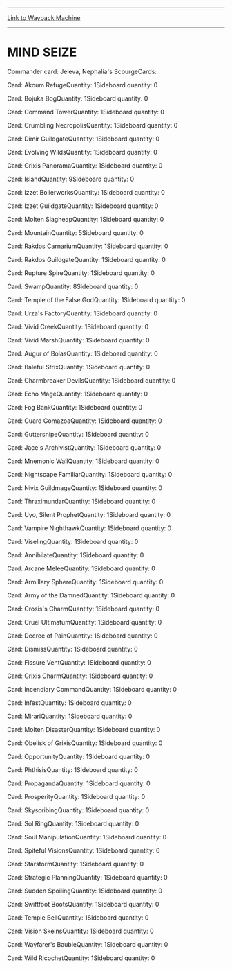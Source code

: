 
---
[Link to Wayback Machine](https://web.archive.org/web/20141018004517/http://magic.wizards.com/en/articles/decks/mind-seize-2013-12-14)

[_metadata_:generator]:- "Drupal 7 (http://drupal.org)"
[_metadata_:node]:- "122116"
[_metadata_:publish_date]:- "2013-12-14"
[_metadata_:source]:- "div-main"
[_metadata_:title]:- "MIND SEIZE"
[_metadata_:wayback_capture_timestamp]:- "2014-10-18 00:45:17"
[_metadata_:wayback_raw_url]:- "https://web.archive.org/web/20141018004517id_/http://magic.wizards.com/en/articles/decks/mind-seize-2013-12-14"
[_metadata_:wayback_url]:- "http://magic.wizards.com/en/articles/decks/mind-seize-2013-12-14"
---





MIND SEIZE
==========


 







Commander card: Jeleva, Nephalia's ScourgeCards: 

Card: Akoum RefugeQuantity: 1Sideboard quantity: 0 



Card: Bojuka BogQuantity: 1Sideboard quantity: 0 



Card: Command TowerQuantity: 1Sideboard quantity: 0 



Card: Crumbling NecropolisQuantity: 1Sideboard quantity: 0 



Card: Dimir GuildgateQuantity: 1Sideboard quantity: 0 



Card: Evolving WildsQuantity: 1Sideboard quantity: 0 



Card: Grixis PanoramaQuantity: 1Sideboard quantity: 0 



Card: IslandQuantity: 9Sideboard quantity: 0 



Card: Izzet BoilerworksQuantity: 1Sideboard quantity: 0 



Card: Izzet GuildgateQuantity: 1Sideboard quantity: 0 



Card: Molten SlagheapQuantity: 1Sideboard quantity: 0 



Card: MountainQuantity: 5Sideboard quantity: 0 



Card: Rakdos CarnariumQuantity: 1Sideboard quantity: 0 



Card: Rakdos GuildgateQuantity: 1Sideboard quantity: 0 



Card: Rupture SpireQuantity: 1Sideboard quantity: 0 



Card: SwampQuantity: 8Sideboard quantity: 0 



Card: Temple of the False GodQuantity: 1Sideboard quantity: 0 



Card: Urza's FactoryQuantity: 1Sideboard quantity: 0 



Card: Vivid CreekQuantity: 1Sideboard quantity: 0 



Card: Vivid MarshQuantity: 1Sideboard quantity: 0 



Card: Augur of BolasQuantity: 1Sideboard quantity: 0 



Card: Baleful StrixQuantity: 1Sideboard quantity: 0 



Card: Charmbreaker DevilsQuantity: 1Sideboard quantity: 0 



Card: Echo MageQuantity: 1Sideboard quantity: 0 



Card: Fog BankQuantity: 1Sideboard quantity: 0 



Card: Guard GomazoaQuantity: 1Sideboard quantity: 0 



Card: GuttersnipeQuantity: 1Sideboard quantity: 0 



Card: Jace's ArchivistQuantity: 1Sideboard quantity: 0 



Card: Mnemonic WallQuantity: 1Sideboard quantity: 0 



Card: Nightscape FamiliarQuantity: 1Sideboard quantity: 0 



Card: Nivix GuildmageQuantity: 1Sideboard quantity: 0 



Card: ThraximundarQuantity: 1Sideboard quantity: 0 



Card: Uyo, Silent ProphetQuantity: 1Sideboard quantity: 0 



Card: Vampire NighthawkQuantity: 1Sideboard quantity: 0 



Card: ViselingQuantity: 1Sideboard quantity: 0 



Card: AnnihilateQuantity: 1Sideboard quantity: 0 



Card: Arcane MeleeQuantity: 1Sideboard quantity: 0 



Card: Armillary SphereQuantity: 1Sideboard quantity: 0 



Card: Army of the DamnedQuantity: 1Sideboard quantity: 0 



Card: Crosis's CharmQuantity: 1Sideboard quantity: 0 



Card: Cruel UltimatumQuantity: 1Sideboard quantity: 0 



Card: Decree of PainQuantity: 1Sideboard quantity: 0 



Card: DismissQuantity: 1Sideboard quantity: 0 



Card: Fissure VentQuantity: 1Sideboard quantity: 0 



Card: Grixis CharmQuantity: 1Sideboard quantity: 0 



Card: Incendiary CommandQuantity: 1Sideboard quantity: 0 



Card: InfestQuantity: 1Sideboard quantity: 0 



Card: MirariQuantity: 1Sideboard quantity: 0 



Card: Molten DisasterQuantity: 1Sideboard quantity: 0 



Card: Obelisk of GrixisQuantity: 1Sideboard quantity: 0 



Card: OpportunityQuantity: 1Sideboard quantity: 0 



Card: PhthisisQuantity: 1Sideboard quantity: 0 



Card: PropagandaQuantity: 1Sideboard quantity: 0 



Card: ProsperityQuantity: 1Sideboard quantity: 0 



Card: SkyscribingQuantity: 1Sideboard quantity: 0 



Card: Sol RingQuantity: 1Sideboard quantity: 0 



Card: Soul ManipulationQuantity: 1Sideboard quantity: 0 



Card: Spiteful VisionsQuantity: 1Sideboard quantity: 0 



Card: StarstormQuantity: 1Sideboard quantity: 0 



Card: Strategic PlanningQuantity: 1Sideboard quantity: 0 



Card: Sudden SpoilingQuantity: 1Sideboard quantity: 0 



Card: Swiftfoot BootsQuantity: 1Sideboard quantity: 0 



Card: Temple BellQuantity: 1Sideboard quantity: 0 



Card: Vision SkeinsQuantity: 1Sideboard quantity: 0 



Card: Wayfarer's BaubleQuantity: 1Sideboard quantity: 0 



Card: Wild RicochetQuantity: 1Sideboard quantity: 0 




 

 
  

  







